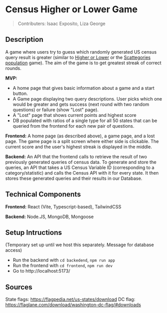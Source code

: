 # Census Higher or Lower Game
> Contributers: Isaac Exposito, Liza George

## Description
A game where users try to guess which randomly generated US census query result is greater (similar to [Higher or Lower](https://www.higherlowergame.com/) or the [Scattegories population](https://www.stattogories.com/population/countries.html) game). The aim of the game is to get greatest streak of correct rounds.


**MVP:** 
- A home page that gives basic information about a game and a start button. 
- A Game page displaying two query descriptions. User picks which one would be greater and gets success (next round with two random questions) or failure (show "Lost" page).
- A "Lost" page that shows current points and highest score
- DB populated with ratios of a single type for all 50 states that can be queried from the frontend for each new pair of questions. 


**Frontend:** A home page (as described above), a game page, and a lost page. The game page is a split screen where either side is clickable. The current score and the user's highest streak is displayed in the middle.


**Backend:** An API that the frontend calls to retrieve the result of two previously generated queries of census data. To generate and store the queries, an API that takes a US Census Variable ID (corresponding to a category/statistic) and calls the Census API with it for every state. It then stores these generated queries and their results in our Database.

## Technical Components
**Frontend:** React (Vite, Typescript-based), TailwindCSS

**Backend:** Node.JS, MongoDB, Mongoose

## Setup Intructions
(Temporary set up until we host this separately. Message for database access)
- Run the backend with `cd backedend`, `npm run app`
- Run the frontend with `cd frontend`, `npm run dev`
- Go to http://localhost:5173/

## Sources
State flags: https://flagpedia.net/us-states/download 
DC flag: https://flaglane.com/download/washington-dc-flag/#downloads 
